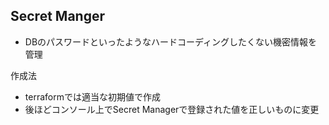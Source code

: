 ## Secret Manger

* DBのパスワードといったようなハードコーディングしたくない機密情報を管理

作成法
* terraformでは適当な初期値で作成
* 後ほどコンソール上でSecret Managerで登録された値を正しいものに変更
